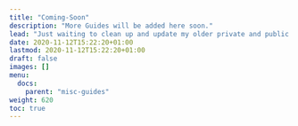 ```yaml
---
title: "Coming-Soon"
description: "More Guides will be added here soon."
lead: "Just waiting to clean up and update my older private and public guides to move them over to this section. once they're here I will be updating on the thread and discord. thanks for your patience."
date: 2020-11-12T15:22:20+01:00
lastmod: 2020-11-12T15:22:20+01:00
draft: false
images: []
menu: 
  docs:
    parent: "misc-guides"
weight: 620
toc: true
---
```



